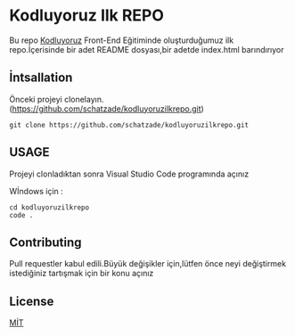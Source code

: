 #  Kodluyoruz Ilk REPO
Bu repo [Kodluyoruz](https://kodluyoruz.org/) Front-End Eğitiminde oluşturduğumuz ilk repo.İçerisinde bir adet README dosyası,bir adetde index.html barındırıyor
 

 ## İntsallation
Önceki projeyi clonelayın.(https://github.com/schatzade/kodluyoruzilkrepo.git)

```
git clone https://github.com/schatzade/kodluyoruzilkrepo.git
```


## USAGE 
Projeyi clonladıktan sonra Visual Studio Code programında açınız

Wİndows için :
```
cd kodluyoruzilkrepo
code .
```
## Contributing
Pull requestler kabul edili.Büyük değişikler için,lütfen önce neyi değiştirmek istediğiniz tartışmak için bir konu açınız

## License 

[MİT](https://choosealicense.com/licenses/mit/)



